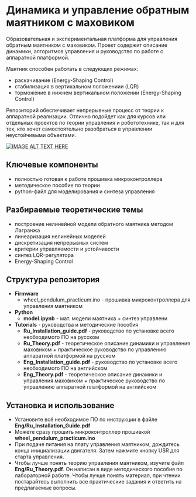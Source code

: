 # Динамика и управление обратным маятником с маховиком

Образовательная и экспериментальная платформа для управления обратным маятником с маховиком. Проект содержит описание динамики, алгоритмов управления и руководство по работе с аппаратной платформой. 

Маятник способен работать в следующих режимах:
- раскачивание (Energy-Shaping Control)
- стабилизация в вертикальном положениии (LQR)
- торможение в нижнем вертикальном положении (Energy-Shaping Control)

Репозиторий обеспечивает непрерывные процесс от теории к аппаратной реализации. Отлично подойдет как для курсов или отдельных проектов по теории управления и робототехнике, так и для тех, кто хочет самостоятельно разобраться в управлении неустойчивыми объектами.

[![IMAGE ALT TEXT HERE](https://img.youtube.com/vi/FLvGr2hywII/0.jpg)](https://youtu.be/FLvGr2hywII?si=-k68ezkW-7m0eRbZ)

## Ключевые компоненты
- полностью готовая к работе прошивка микроконтроллера
- методическое пособие по теории
- python-файл для моделирования и синтеза управления

## Разбираемые теоретические темы
- построение нелинейной модели обратного маятника методом Лагранжа
- линеаризация нелинейных моделей
- дискретизация непрерывных систем
- критерии управляемости и устойчивости
- синтез LQR-регулятора
- Energy-Shaping Control

## Структура репозитория

 - **Firmware**
   - wheel_pendulum_practicum.ino - прошивка микроконтроллера для управления маятником
 - **Python**
   - **model.ipynb** - мат. модели маятника + синтез управлени
 - **Tutorials** - руководства и методические пособия
   - **Ru_Installation_guide.pdf** - руководство по установке всего необходимого ПО на русском
   - **Ru_Theory.pdf** - теоретическое описание динамики и управления маховиком + практическое руководство по управлению аппаратной платформой на русском
   - **Eng_Installation_guide.pdf** - руководство по установке всего необходимого ПО на английском
   - **Eng_Theory.pdf** - теоретическое описание динамики и управления маховиком + практическое руководство по управлению аппаратной платформой на английском

## Установка и использование
- Установите всё необходимое ПО по инструкции в файле **Eng/Ru_Installation_Guide.pdf**
- Можете сразу прошить микроконтроллер прошивкой **wheel_pendulum_practicum.ino**
- При подаче питания на плату управления маятником, дождитесь конца инициализации двигателя. Затем нажмите кнопку USR для старта управления.
- Чтобы лучше понять теорию управления маятником, изучите файл **Eng/Ru_Theory.pdf**. Он написан в виде методического пособия по лабораторной работе. Чтобы лучше понять материал, при чтении постарайтесь выполнить все практические задания и ответить на предлагаемые вопросы.